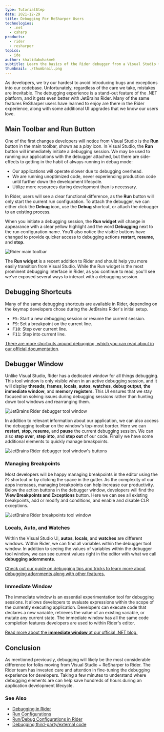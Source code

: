 ```yaml
---
type: TutorialStep
date: 2021-12-29
title: Debugging For ReSharper Users
technologies:
  - .net
  - csharp
products:
  - rider
  - resharper
topics:
  - ide
author: khalidabuhakmeh
subtitle: Learn the basics of the Rider debugger from a Visual Studio + ReSharper user's perspective.
thumbnail: ./thumbnail.png
---
```


As developers, we try our hardest to avoid introducing bugs and exceptions into our codebase. Unfortunately, regardless of the care we take, mistakes are inevitable. The debugging experience is a stand-out feature of the .NET platform, and it gets even better with JetBrains Rider. Many of the same features ReSharper users have learned to enjoy are there in the Rider experience, along with some additional UI upgrades that we know our users love.

## Main Toolbar and Run Button

One of the first changes developers will notice from Visual Studio is the **Run** button in the main toolbar, shown as a _play_ icon. In Visual Studio, the **Run** button will immediately initiate a debugging session. We may be used to running our applications with the debugger attached, but there are side-effects to getting in the habit of always running in debug mode:

- Our applications will operate slower due to debugging overhead.
- We are running unoptimized code, never experiencing production code until further down the development lifecycle.
- Utilize more resources during development than is necessary.

In Rider, users will see a clear functional difference, as the **Run** button will only start the current run configuration. To attach the debugger, we can either click the **Debug** icon, use the **Debug** shortcut, or attach the debugger to an existing process.

When you initiate a debugging session, the **Run widget** will change in appearance with a clear yellow highlight and the word **Debugging** next to the run configuration name. You'll also notice the visible buttons have changed to provide quicker access to debugging actions **restart**, **resume**, and **stop**.

![Rider main toolbar](./rider-debugger-main-toolbar.png)

The **Run widget** is a recent addition to Rider and should help you more easily transition from Visual Studio. While the Run widget is the most prominent debugging interface in Rider, as you continue to read, you'll see we've exposed several ways to interact with a debugging session.

## Debugging Shortcuts

Many of the same debugging shortcuts are available in Rider, depending on the keymap developers chose during the JetBrains Rider's initial setup.

- <kbd>F5</kbd>: Start a new debugging session or resume the current session.
- <kbd>F9</kbd>: Set a breakpoint on the current line.
- <kbd>F10</kbd>: Step over current line.
- <kbd>F11</kbd>: Step into current line.

[There are more shortcuts around debugging, which you can read about in our official documentation](https://www.jetbrains.com/help/rider/Debugging_Code.html).

## Debugger Window

Unlike Visual Studio, Rider has a dedicated window for all things debugging. This tool window is only visible when in an active debugging session, and it will display **threads**, **frames**, **locals**, **autos**, **watches**, **debug output**, **the immediate window**, and **memory registers**. This UI ensures that we stay focused on solving issues during debugging sessions rather than hunting down tool windows and rearranging them.

![JetBrains Rider debugger tool window](./rider-debugger-tool-window.png)

In addition to relevant information about our application, we can also access the debugging toolbar on the window's top-most border. Here we can **restart**, **stop**, **resume**, and **pause** the current debugging session. We can also **step over**, **step into**, and **step out** of our code. Finally we have some additional elements to quickly manage breakpoints.

![JetBrains Rider debugger tool window's buttons](./rider-debugger-tool-window-buttons.png)

### Managing Breakpoints

Most developers will be happy managing breakpoints in the editor using the `F9` shortcut or by clicking the space in the gutter. As the complexity of our apps increases, managing breakpoints can help increase our productivity. Below the action buttons in the debugger window, developers will find the **View Breakpoints and Exceptions** button. Here we can see all existing breakpoints, add or modify and conditions, and enable and disable CLR exceptions.

![JetBrains Rider breakpoints tool window](./rider-breakpoints-window.png)

### Locals, Auto, and Watches

Within the Visual Studio UI, **autos**, **locals**, and **watches** are different windows. Within Rider, we can find all variables within the debugger tool window. In addition to seeing the values of variables within the debugger tool window, we can see current values right in the editor with what we call **debugging adornments**.

[Check out our guide on debugging tips and tricks to learn more about debugging adornments along with other features.](https://jetbrains.com/dotnet/guide/tutorials/rider-essentials/debugging/)

### Immediate Window

The immediate window is an essential experimentation tool for debugging sessions. It allows developers to evaluate expressions within the scope of the currently executing application.  Developers can execute code that declares a new variable, retrieves the value of an existing variable, or mutate any current state. The immediate window has all the same code completion features developers are used to within Rider's editor.

[Read more about the **immediate window** at our official .NET blog.](https://blog.jetbrains.com/dotnet/2020/10/15/immediate-window-interact-with-your-code-while-debugging-in-rider/)

## Conclusion

As mentioned previously, debugging will likely be the most considerable difference for folks moving from Visual Studio + ReSharper to Rider.  The Rider team has invested care and attention in fine-tuning the debugging experience for developers. Taking a few minutes to understand where debugging elements are can help save hundreds of hours during an application development lifecycle.

### See Also

- [Debugging in Rider](https://www.jetbrains.com/help/rider/Debugging_Code.html)
- [Run Configurations](https://www.jetbrains.com/help/rider/Run_Debug_Configuration.html)
- [Run/Debug Configurations in Rider](https://blog.jetbrains.com/dotnet/2017/08/23/rundebug-configurations-rider/)
- [Debugging third-party/external code](https://blog.jetbrains.com/dotnet/2017/12/20/debugging-third-party-code-rider/)
